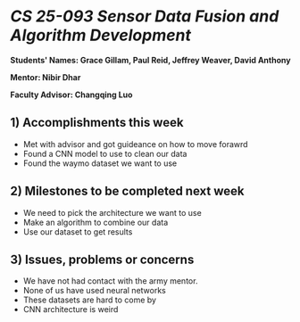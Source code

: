 # *CS 25-093 Sensor Data Fusion and Algorithm Development*

**Students' Names: Grace Gillam, Paul Reid, Jeffrey Weaver, David Anthony**

**Mentor: Nibir Dhar**

**Faculty Advisor: Changqing Luo**

## 1) Accomplishments this week ##
   - Met with advisor and got guideance on how to move forawrd
   - Found a CNN model to use to clean our data
   - Found the waymo dataset we want to use

## 2) Milestones to be completed next week ##
   - We need to pick the architecture we want to use
   - Make an algorithm to combine our data
   - Use our dataset to get results

## 3) Issues, problems or concerns ##
   - We have not had contact with the army mentor.
   - None of us have used neural networks
   - These datasets are hard to come by
   - CNN architecture is weird
   
